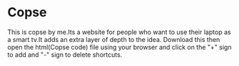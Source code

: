 # Copse
This is copse by me.Its a website  for people who want to use their laptop as a smart tv.It adds an extra layer of depth to the idea.
Download this then open the html(Copse code) file using your browser and click on the "+" sign to add and "-" sign to delete shortcuts.
